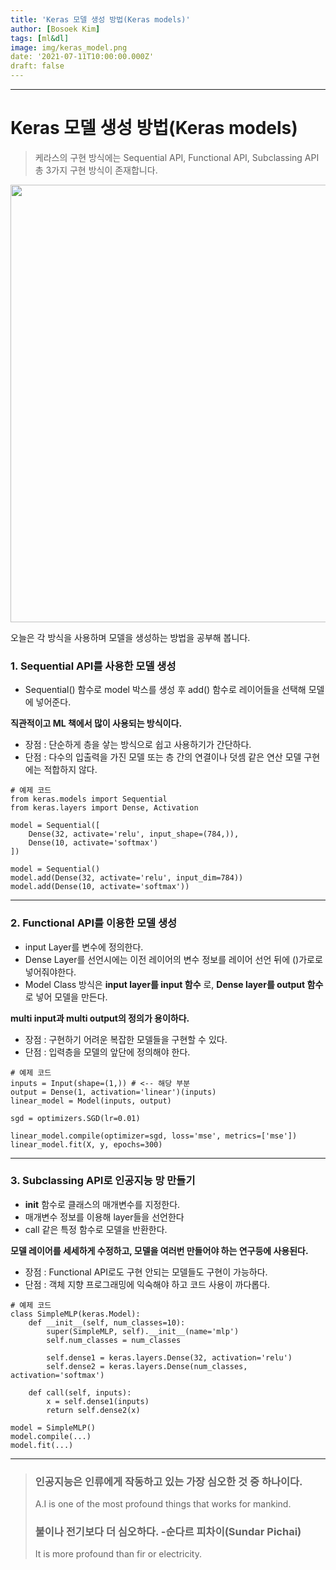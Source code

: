 ```yaml
---
title: 'Keras 모델 생성 방법(Keras models)'
author: [Bosoek Kim]
tags: [ml&dl]
image: img/keras_model.png
date: '2021-07-11T10:00:00.000Z'
draft: false
---
```


---

# Keras 모델 생성 방법(Keras models)
> 케라스의 구현 방식에는 Sequential API, Functional API, Subclassing API 총 3가지 구현 방식이 존재합니다.   

<img src='https://wikidocs.net/images/page/106897/1_WzwKtnA0LEhiCGdWTTpLaA.png' width='700'>

오늘은 각 방식을 사용하며 모델을 생성하는 방법을 공부해 봅니다.

### 1. Sequential API를 사용한 모델 생성

* Sequential() 함수로 model 박스를 생성 후 add() 함수로 레이어들을 선택해 모델에 넣어준다.

__직관적이고 ML 책에서 많이 사용되는 방식이다.__

* 장점 : 단순하게 층을 샇는 방식으로 쉽고 사용하기가 간단하다.
* 단점 : 다수의 입출력을 가진 모델 또는 층 간의 연결이나 덧셈 같은 연산 모델 구현에는 적합하지 않다.

```
# 예제 코드
from keras.models import Sequential
from keras.layers import Dense, Activation

model = Sequential([
    Dense(32, activate='relu', input_shape=(784,)),
    Dense(10, activate='softmax')
])
```
```
model = Sequential()
model.add(Dense(32, activate='relu', input_dim=784))
model.add(Dense(10, activate='softmax'))
```


***

### 2. Functional API를 이용한 모델 생성
* input Layer를 변수에 정의한다.
* Dense Layer를 선언시에는 이전 레이어의 변수 정보를 레이어 선언 뒤에 ()가로로 넣어줘야한다.
* Model Class 방식은 __input layer를 input 함수__ 로, __Dense layer를 output 함수__ 로 넣어 모델을 만든다.

__multi input과 multi output의 정의가 용이하다.__

* 장점 : 구현하기 어려운 복잡한 모델들을 구현할 수 있다.
* 단점 : 입력층을 모델의 앞단에 정의해야 한다.

```
# 예제 코드
inputs = Input(shape=(1,)) # <-- 해당 부분
output = Dense(1, activation='linear')(inputs)
linear_model = Model(inputs, output)

sgd = optimizers.SGD(lr=0.01)

linear_model.compile(optimizer=sgd, loss='mse', metrics=['mse'])
linear_model.fit(X, y, epochs=300)
```
***
### 3. Subclassing API로 인공지능 망 만들기
* __init__ 함수로 클래스의 매개변수를 지정한다.
* 매개변수 정보를 이용해 layer들을 선언한다
* call 같은 특정 함수로 모델을 반환한다.

__모델 레이어를 세세하게 수정하고, 모델을 여러번 만들어야 하는 연구등에 사용된다.__

* 장점 : Functional API로도 구현 안되는 모델들도 구현이 가능하다.
* 단점 : 객체 지향 프로그래밍에 익숙해야 하고 코드 사용이 까다롭다.

```
# 예제 코드
class SimpleMLP(keras.Model):
    def __init__(self, num_classes=10):
        super(SimpleMLP, self).__init__(name='mlp')
        self.num_classes = num_classes

        self.dense1 = keras.layers.Dense(32, activation='relu')
        self.dense2 = keras.layers.Dense(num_classes, activation='softmax')

    def call(self, inputs):
        x = self.dense1(inputs)
        return self.dense2(x)

model = SimpleMLP()
model.compile(...)
model.fit(...)
```

---

> ### 인공지능은 인류에게 작동하고 있는 가장 심오한 것 중 하나이다.
> A.I is one of the most profound things that works for mankind.
> ### 불이나 전기보다 더 심오하다. -순다르 피차이(Sundar Pichai)
> It is more profound than fir or electricity.